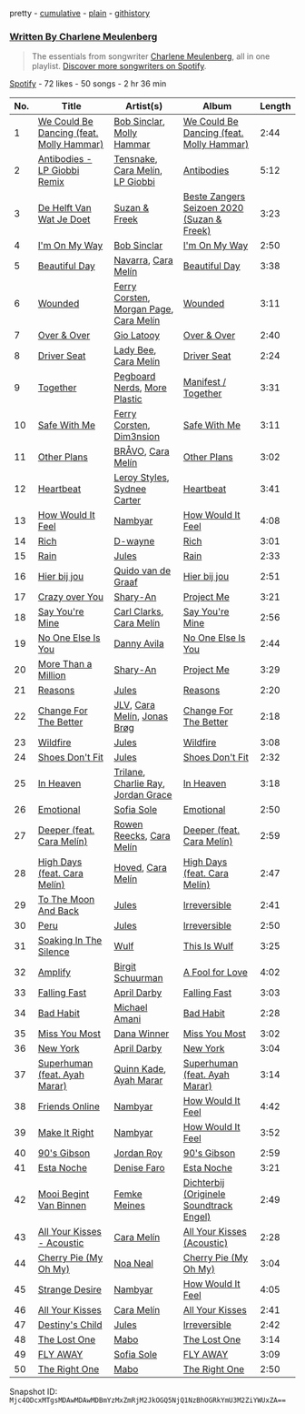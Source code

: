 pretty - [cumulative](/playlists/cumulative/37i9dQZF1EFIT9yLhyYuHE.md) - [plain](/playlists/plain/37i9dQZF1EFIT9yLhyYuHE) - [githistory](https://github.githistory.xyz/mackorone/spotify-playlist-archive/blob/main/playlists/plain/37i9dQZF1EFIT9yLhyYuHE)

### [Written By Charlene Meulenberg](https://open.spotify.com/playlist/37i9dQZF1EFIT9yLhyYuHE)

> The essentials from songwriter <a href="https://artists.spotify.com/songwriter/41ePM6C85zfhtOuTEfuooq">Charlene Meulenberg</a>, all in one playlist\. <a href="spotify:genre:0JQ5DAqbMKFSCjnQr8QZ3O">Discover more songwriters on Spotify</a>.

[Spotify](https://open.spotify.com/user/spotify) - 72 likes - 50 songs - 2 hr 36 min

| No. | Title | Artist(s) | Album | Length |
|---|---|---|---|---|
| 1 | [We Could Be Dancing \(feat\. Molly Hammar\)](https://open.spotify.com/track/367BbT7Cg2xZLv5redErC9) | [Bob Sinclar](https://open.spotify.com/artist/5YFS41yoX0YuFY39fq21oN), [Molly Hammar](https://open.spotify.com/artist/4mh3iy6yf2oZYSiy2fdccM) | [We Could Be Dancing \(feat\. Molly Hammar\)](https://open.spotify.com/album/6DdE4wnc55MRvUJakqPECB) | 2:44 |
| 2 | [Antibodies \- LP Giobbi Remix](https://open.spotify.com/track/6a8LfgC5aAaHNhsQcGQY1r) | [Tensnake](https://open.spotify.com/artist/75nC6MXUalYZSOd7OfNkwq), [Cara Melín](https://open.spotify.com/artist/4jPA6KrvGWwAnWwCAo3gk8), [LP Giobbi](https://open.spotify.com/artist/3oKnyRhYWzNsTiss5n4Z1J) | [Antibodies](https://open.spotify.com/album/4hAoKf5xkhdK0myoWXKQgS) | 5:12 |
| 3 | [De Helft Van Wat Je Doet](https://open.spotify.com/track/7f2rMSEF8WLqcbd6tvwlH1) | [Suzan & Freek](https://open.spotify.com/artist/77IW5ZK1smDQYYKDCQugXh) | [Beste Zangers Seizoen 2020 \(Suzan & Freek\)](https://open.spotify.com/album/1WN1OQhwJ4yOjZlVWgUxFo) | 3:23 |
| 4 | [I'm On My Way](https://open.spotify.com/track/3iXgSRk7u8qcnM5xOsxyVw) | [Bob Sinclar](https://open.spotify.com/artist/5YFS41yoX0YuFY39fq21oN) | [I'm On My Way](https://open.spotify.com/album/1fuchE5QF91ApbeNXMkt1O) | 2:50 |
| 5 | [Beautiful Day](https://open.spotify.com/track/66wc1L7gytArP1Djm4AHfB) | [Navarra](https://open.spotify.com/artist/0sicYxfFEHrVTYM4BjOvFA), [Cara Melín](https://open.spotify.com/artist/4jPA6KrvGWwAnWwCAo3gk8) | [Beautiful Day](https://open.spotify.com/album/4SlcKMw18CQGyMAUPvQ00t) | 3:38 |
| 6 | [Wounded](https://open.spotify.com/track/3NQ2JBHK5OAzblu8z5KUVj) | [Ferry Corsten](https://open.spotify.com/artist/2ohlvFf9PBsDELdRstPtlP), [Morgan Page](https://open.spotify.com/artist/1N9n8MSxrr4Emhb566493b), [Cara Melín](https://open.spotify.com/artist/4jPA6KrvGWwAnWwCAo3gk8) | [Wounded](https://open.spotify.com/album/7xZ0s3f04T77DRVHJFtfjP) | 3:11 |
| 7 | [Over & Over](https://open.spotify.com/track/1ter4BKAd1mVhMfdeKWN67) | [Gio Latooy](https://open.spotify.com/artist/5ssoO5NLjNQNmh5kfEPSnc) | [Over & Over](https://open.spotify.com/album/1oueMBIUYKjvdfPshNAYZJ) | 2:40 |
| 8 | [Driver Seat](https://open.spotify.com/track/1fz2v249urtwg6MNZs4zok) | [Lady Bee](https://open.spotify.com/artist/5WuoHUDzojO8oto22ahnwN), [Cara Melín](https://open.spotify.com/artist/4jPA6KrvGWwAnWwCAo3gk8) | [Driver Seat](https://open.spotify.com/album/47k5ofEOAaGTkQvgrONMYL) | 2:24 |
| 9 | [Together](https://open.spotify.com/track/5wPRJfP6UZXYori1sb1SJx) | [Pegboard Nerds](https://open.spotify.com/artist/0lLY20XpZ9yDobkbHI7u1y), [More Plastic](https://open.spotify.com/artist/2pTv3pLM9Cw3tblbBHOAzN) | [Manifest / Together](https://open.spotify.com/album/6LIlh3rGjisJpKV3z3BMR8) | 3:31 |
| 10 | [Safe With Me](https://open.spotify.com/track/2I6F1Xu6y9nPAEla7NrmT5) | [Ferry Corsten](https://open.spotify.com/artist/2ohlvFf9PBsDELdRstPtlP), [Dim3nsion](https://open.spotify.com/artist/7vEd9uAqFgC4p4EOXiFuQL) | [Safe With Me](https://open.spotify.com/album/2IR1QK7GoNHzHG1RrcMhr9) | 3:11 |
| 11 | [Other Plans](https://open.spotify.com/track/4uWMxLWuqmUeOwgJFH7PFY) | [BRÅVO](https://open.spotify.com/artist/5wbXEmUKBwInLhJS5Bmbqw), [Cara Melín](https://open.spotify.com/artist/4jPA6KrvGWwAnWwCAo3gk8) | [Other Plans](https://open.spotify.com/album/06xI01SVbw3zfc0Ql9jnFd) | 3:02 |
| 12 | [Heartbeat](https://open.spotify.com/track/6rs9noqED5d5SRVfK5evQC) | [Leroy Styles](https://open.spotify.com/artist/2MoxYOhy9ooC8KRcdgIFif), [Sydnee Carter](https://open.spotify.com/artist/2URnDoxQb8QV2GlfMVDy99) | [Heartbeat](https://open.spotify.com/album/3gzilPfL1qhPsSKjJ4RYlO) | 3:41 |
| 13 | [How Would It Feel](https://open.spotify.com/track/5krCHvSTbLRJOVJ3s0xD2d) | [Nambyar](https://open.spotify.com/artist/2OVh8vBXmBS9Sc5w6G5Ko9) | [How Would It Feel](https://open.spotify.com/album/3ZGIUHyrzEsvkE6e6OQAOd) | 4:08 |
| 14 | [Rich](https://open.spotify.com/track/1kdyUzi1y72m0bimHV4LOQ) | [D\-wayne](https://open.spotify.com/artist/7s8qj3Bzbzoyw1t1y88GuX) | [Rich](https://open.spotify.com/album/0yDc9SCVT5ZUxU5SrKueCa) | 3:01 |
| 15 | [Rain](https://open.spotify.com/track/78FgNtnQF3jTje0xn9HME8) | [Jules](https://open.spotify.com/artist/4e2hDERmPLsXiJlO9SjC1J) | [Rain](https://open.spotify.com/album/0uldlY1QLhM67agkczYEhk) | 2:33 |
| 16 | [Hier bij jou](https://open.spotify.com/track/4ppcWL675MFv1NRVP1SH6A) | [Quido van de Graaf](https://open.spotify.com/artist/0EeBSdffc4ckG8Yh9HOPuj) | [Hier bij jou](https://open.spotify.com/album/43dUIyykCYWuvmnia0Ab4t) | 2:51 |
| 17 | [Crazy over You](https://open.spotify.com/track/4xLVRYJxcQD9rPJmgxWpSS) | [Shary\-An](https://open.spotify.com/artist/4YJo8C4fQjZXRewIuH6rnc) | [Project Me](https://open.spotify.com/album/63Dbmdt0RTxUDXzQl4ZhIj) | 3:21 |
| 18 | [Say You're Mine](https://open.spotify.com/track/2i0YLaDthw6Zi1mwIW7E0o) | [Carl Clarks](https://open.spotify.com/artist/3OE3dz6RhP1rdri5pcQY0c), [Cara Melín](https://open.spotify.com/artist/4jPA6KrvGWwAnWwCAo3gk8) | [Say You're Mine](https://open.spotify.com/album/7jdBTIrZUyapCtPEEvDwUx) | 2:56 |
| 19 | [No One Else Is You](https://open.spotify.com/track/2Ca9iYfiSZQI7McfsR4yHj) | [Danny Avila](https://open.spotify.com/artist/5y3G1B8cpCTaoq0uDgjwzH) | [No One Else Is You](https://open.spotify.com/album/68nfxAQeOzGqTJmSSLzqsx) | 2:44 |
| 20 | [More Than a Million](https://open.spotify.com/track/79Vy5vakQDBmibAFHSjINh) | [Shary\-An](https://open.spotify.com/artist/4YJo8C4fQjZXRewIuH6rnc) | [Project Me](https://open.spotify.com/album/63Dbmdt0RTxUDXzQl4ZhIj) | 3:29 |
| 21 | [Reasons](https://open.spotify.com/track/2FUC4I9jmrmanxKFpIfhu6) | [Jules](https://open.spotify.com/artist/4e2hDERmPLsXiJlO9SjC1J) | [Reasons](https://open.spotify.com/album/7kHWiBH2vYL6hdemhtct01) | 2:20 |
| 22 | [Change For The Better](https://open.spotify.com/track/0X0gfZVgyKJfAn1RUAEwOR) | [JLV](https://open.spotify.com/artist/5CBNhusqki2s2jp4Lo6i2L), [Cara Melín](https://open.spotify.com/artist/4jPA6KrvGWwAnWwCAo3gk8), [Jonas Brøg](https://open.spotify.com/artist/1xm9hG6S5fxyaUIhyGcEw3) | [Change For The Better](https://open.spotify.com/album/0KLp4ga9TmVQgYHxCIIk7P) | 2:18 |
| 23 | [Wildfire](https://open.spotify.com/track/49nNicMPTEcBbWTpmGcWa4) | [Jules](https://open.spotify.com/artist/4e2hDERmPLsXiJlO9SjC1J) | [Wildfire](https://open.spotify.com/album/1ZmKxky8sc2mBgLy55NDXO) | 3:08 |
| 24 | [Shoes Don't Fit](https://open.spotify.com/track/55V1yJ4L9psXIToQfm0tYB) | [Jules](https://open.spotify.com/artist/4e2hDERmPLsXiJlO9SjC1J) | [Shoes Don't Fit](https://open.spotify.com/album/7lipg4JiN387jItTUkzb1j) | 2:32 |
| 25 | [In Heaven](https://open.spotify.com/track/4uINEnAkWBH93gpB0dyhCd) | [Trilane](https://open.spotify.com/artist/4hEojNVUgNvXDE8Aem4P7h), [Charlie Ray](https://open.spotify.com/artist/5E0lRlMBtVgbEo3gsn8UuF), [Jordan Grace](https://open.spotify.com/artist/0NST5cNxDtRZuToY6ngC0k) | [In Heaven](https://open.spotify.com/album/4k5Qgmcc24xPOMBb1DCr4f) | 3:18 |
| 26 | [Emotional](https://open.spotify.com/track/09a4XeVIPNsXSM91WkvOFe) | [Sofia Sole](https://open.spotify.com/artist/7l4Os2z0JD7Lz8lKcBDdRO) | [Emotional](https://open.spotify.com/album/7m7RlX0aZW7TIjLH24Pv1N) | 2:50 |
| 27 | [Deeper \(feat\. Cara Melín\)](https://open.spotify.com/track/4lvG9yuPy6yOoDqtvonzPK) | [Rowen Reecks](https://open.spotify.com/artist/7MW3lTs9G10C55or1KZrwQ), [Cara Melín](https://open.spotify.com/artist/4jPA6KrvGWwAnWwCAo3gk8) | [Deeper \(feat\. Cara Melín\)](https://open.spotify.com/album/4N6hEqbRIBGl8sZbYF8QTB) | 2:59 |
| 28 | [High Days \(feat\. Cara Melín\)](https://open.spotify.com/track/2SVFPq7AIQjuFTjHMDgHnP) | [Hoved](https://open.spotify.com/artist/6aH5wUamNyPqimXRBt67k1), [Cara Melín](https://open.spotify.com/artist/4jPA6KrvGWwAnWwCAo3gk8) | [High Days \(feat\. Cara Melín\)](https://open.spotify.com/album/7I8QZ0ODUcU4jkvQ54Ldd7) | 2:47 |
| 29 | [To The Moon And Back](https://open.spotify.com/track/1VpGCuCz9Xl05lUn9VY2Yk) | [Jules](https://open.spotify.com/artist/4e2hDERmPLsXiJlO9SjC1J) | [Irreversible](https://open.spotify.com/album/4qmfxCE5ggeqEMx85yj2jG) | 2:41 |
| 30 | [Peru](https://open.spotify.com/track/7qr0v1QyIED6i8BqdTmC3z) | [Jules](https://open.spotify.com/artist/4e2hDERmPLsXiJlO9SjC1J) | [Irreversible](https://open.spotify.com/album/4qmfxCE5ggeqEMx85yj2jG) | 2:50 |
| 31 | [Soaking In The Silence](https://open.spotify.com/track/3ryw2lnxtPXu3TjLsl25pP) | [Wulf](https://open.spotify.com/artist/134sCDSe1w2zPnfCG4hT0f) | [This Is Wulf](https://open.spotify.com/album/7BIbiX7wrPRaXuJ2RZ37kK) | 3:25 |
| 32 | [Amplify](https://open.spotify.com/track/2fFldkVRbdYP92VA59AgSE) | [Birgit Schuurman](https://open.spotify.com/artist/3t8YK94jSx9SebLHxsrAba) | [A Fool for Love](https://open.spotify.com/album/7sQxXhdvCjZImo0WsWthAZ) | 4:02 |
| 33 | [Falling Fast](https://open.spotify.com/track/0VsMUwqiV7vQpTBcyQFJiN) | [April Darby](https://open.spotify.com/artist/3hYoiohAx0QaaQ6bKfBmyq) | [Falling Fast](https://open.spotify.com/album/6SrZvzG41xmPawJTZSxfiQ) | 3:03 |
| 34 | [Bad Habit](https://open.spotify.com/track/0CEr4FjLrq3rXGOX3QpL2O) | [Michael Amani](https://open.spotify.com/artist/2NXXWnN62QbWBGoHCyKrTn) | [Bad Habit](https://open.spotify.com/album/5fLCMpxPwZk9au9gtZbqmf) | 2:28 |
| 35 | [Miss You Most](https://open.spotify.com/track/4QQFlHyNpedDjuuOR90Yqv) | [Dana Winner](https://open.spotify.com/artist/6pmObcotPmooyBYA0PbxPW) | [Miss You Most](https://open.spotify.com/album/1SzmOnjcX1PtQzoMC41RkW) | 3:02 |
| 36 | [New York](https://open.spotify.com/track/4AaMBpuRCnQ0vmRG2zRyFv) | [April Darby](https://open.spotify.com/artist/3hYoiohAx0QaaQ6bKfBmyq) | [New York](https://open.spotify.com/album/6JxiDe2Xa9BtRJ5XPEaplo) | 3:04 |
| 37 | [Superhuman \(feat\. Ayah Marar\)](https://open.spotify.com/track/3BOu7SntVrw7jkFg5ANhNe) | [Quinn Kade](https://open.spotify.com/artist/2fHyZlpgjfughLEGPIDPKF), [Ayah Marar](https://open.spotify.com/artist/4xQ2BGOBUXgjxO2PAhrIyS) | [Superhuman \(feat\. Ayah Marar\)](https://open.spotify.com/album/4d3MBnfoyldBOHNBZiCfNy) | 3:14 |
| 38 | [Friends Online](https://open.spotify.com/track/2yiBmShIPmx7UqotxC25gd) | [Nambyar](https://open.spotify.com/artist/2OVh8vBXmBS9Sc5w6G5Ko9) | [How Would It Feel](https://open.spotify.com/album/3ZGIUHyrzEsvkE6e6OQAOd) | 4:42 |
| 39 | [Make It Right](https://open.spotify.com/track/2lW49SW32TCCt5qj9LfiKc) | [Nambyar](https://open.spotify.com/artist/2OVh8vBXmBS9Sc5w6G5Ko9) | [How Would It Feel](https://open.spotify.com/album/3ZGIUHyrzEsvkE6e6OQAOd) | 3:52 |
| 40 | [90's Gibson](https://open.spotify.com/track/0K5b1Mllvlhg5vroZjHaik) | [Jordan Roy](https://open.spotify.com/artist/0Xbe5WowYl9OkE5bMMs7vp) | [90's Gibson](https://open.spotify.com/album/1rVN6ndCttiTdkIgBwsm4b) | 2:59 |
| 41 | [Esta Noche](https://open.spotify.com/track/67v9RxHvSKpuKAMiayfXYP) | [Denise Faro](https://open.spotify.com/artist/2FtfhftN2XCuRFblobGGDX) | [Esta Noche](https://open.spotify.com/album/1wO5BYi995trUEdWvfSk61) | 3:21 |
| 42 | [Mooi Begint Van Binnen](https://open.spotify.com/track/5C3cHlD6KyIBaeUpKXmbZp) | [Femke Meines](https://open.spotify.com/artist/008zrqBEErn7XcCzTxwNoV) | [Dichterbij \(Originele Soundtrack Engel\)](https://open.spotify.com/album/1OLJRUMxSCmUSz5kV6WbHX) | 2:49 |
| 43 | [All Your Kisses \- Acoustic](https://open.spotify.com/track/1u5jjtVuVOimNEyfmIUzhA) | [Cara Melín](https://open.spotify.com/artist/4jPA6KrvGWwAnWwCAo3gk8) | [All Your Kisses \(Acoustic\)](https://open.spotify.com/album/4NI8xIoY0qojBv2fMU46f1) | 2:28 |
| 44 | [Cherry Pie \(My Oh My\)](https://open.spotify.com/track/7piQg3hJYM8s3BlFEoLZh5) | [Noa Neal](https://open.spotify.com/artist/2eiRmGrpDvwwyVwkDWbtKD) | [Cherry Pie \(My Oh My\)](https://open.spotify.com/album/2VdmVBxp1ZRfDUjTjk6Gxw) | 3:04 |
| 45 | [Strange Desire](https://open.spotify.com/track/7HgpfbhruGC6bX8BYzRlqo) | [Nambyar](https://open.spotify.com/artist/2OVh8vBXmBS9Sc5w6G5Ko9) | [How Would It Feel](https://open.spotify.com/album/3ZGIUHyrzEsvkE6e6OQAOd) | 4:05 |
| 46 | [All Your Kisses](https://open.spotify.com/track/0WnqVkeUxgbi8A1DchJx9o) | [Cara Melín](https://open.spotify.com/artist/4jPA6KrvGWwAnWwCAo3gk8) | [All Your Kisses](https://open.spotify.com/album/7AEzkVcSRLqyDwC2m39sPx) | 2:41 |
| 47 | [Destiny's Child](https://open.spotify.com/track/1ZSSboAHLZZUPhXgAfHA8J) | [Jules](https://open.spotify.com/artist/4e2hDERmPLsXiJlO9SjC1J) | [Irreversible](https://open.spotify.com/album/4qmfxCE5ggeqEMx85yj2jG) | 2:42 |
| 48 | [The Lost One](https://open.spotify.com/track/1GwIQTJWPl4Ok3uZ2dIHnV) | [Mabo](https://open.spotify.com/artist/6XxrlKH1iahSmaUDcyS5Rt) | [The Lost One](https://open.spotify.com/album/5ANQGGco2PooDfulRsUGEB) | 3:14 |
| 49 | [FLY AWAY](https://open.spotify.com/track/6xcC3CXu7MI0HFzSF5Zkh5) | [Sofia Sole](https://open.spotify.com/artist/7l4Os2z0JD7Lz8lKcBDdRO) | [FLY AWAY](https://open.spotify.com/album/60qE1C65gbxL7oStfjNGYE) | 3:09 |
| 50 | [The Right One](https://open.spotify.com/track/7l37dMgsRHPOb7yk34f78w) | [Mabo](https://open.spotify.com/artist/6XxrlKH1iahSmaUDcyS5Rt) | [The Right One](https://open.spotify.com/album/0Hl4BSPGz624co8VIfRegt) | 2:50 |

Snapshot ID: `Mjc4ODcxMTgsMDAwMDAwMDBmYzMxZmRjM2JkOGQ5NjQ1NzBhOGRkYmU3M2ZiYWUxZA==`

